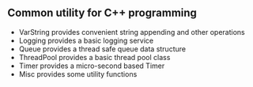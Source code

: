 Common utility for C++ programming
------

* VarString provides convenient string appending and other operations
* Logging provides a basic logging service
* Queue provides a thread safe queue data structure
* ThreadPool provides a basic thread pool class
* Timer provides a micro-second based Timer
* Misc provides some utility functions
